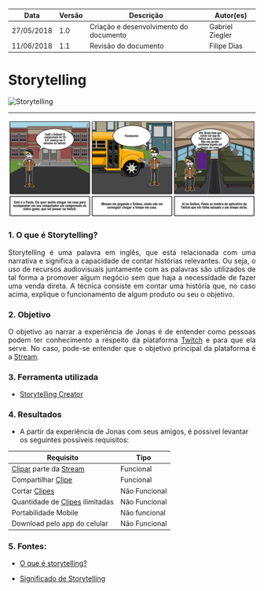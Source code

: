 |Data|Versão|Descrição|Autor(es)|
|--|--|--|--|
|27/05/2018|1.0|Criação e desenvolvimento do documento|Gabriel Ziegler|
|11/06/2018|1.1|Revisão do documento|Filipe Dias|

# Storytelling

![Storytelling](https://raw.githubusercontent.com/gabrielziegler3/Requisitos-2018-1/master/imagens/Storytelling/storytelling-jonas.png)

_____

![Storytelling-portabilidade](./images/storytelling/storytelling-portabilidade.png)

### 1. O que é Storytelling?

<p align=justify>
Storytelling é uma palavra em inglês, que está relacionada com uma narrativa e significa a capacidade de contar histórias relevantes. Ou seja, o uso de recursos audiovisuais juntamente com as palavras são utilizados de tal forma a promover algum negócio sem que haja a necessidade de fazer uma venda direta. A técnica consiste em contar uma história que, no caso acima, explique o funcionamento de algum produto ou seu o objetivo. 
</p>

### 2. Objetivo

<p align=justify>
O objetivo ao narrar a experiência de Jonas é de entender como pessoas podem ter conhecimento a respeito da plataforma <a href="https://github.com/gabrielziegler3/Requisitos-2018-1/wiki/Twitch">Twitch</a> e para que ela serve. No caso, pode-se entender que o objetivo principal da plataforma é a <a href="https://github.com/gabrielziegler3/Requisitos-2018-1/wiki/Stream">Stream</a>.
</p>

### 3. Ferramenta utilizada

* [Storytelling Creator](https://www.storyboardthat.com/storyboard-creator)

### 4. Resultados

* A partir da experiência de Jonas com seus amigos, é possível levantar os seguintes possíveis requisitos:

|Requisito|Tipo|
|----|----|
|[Clipar](https://github.com/gabrielziegler3/Requisitos-2018-1/wiki/Clipes) parte da [Stream](https://github.com/gabrielziegler3/Requisitos-2018-1/wiki/Stream)|Funcional|
|Compartilhar [Clipe](https://github.com/gabrielziegler3/Requisitos-2018-1/wiki/Clipes)|Funcional|
|Cortar [Clipes](https://github.com/gabrielziegler3/Requisitos-2018-1/wiki/Clipes)|Não Funcional|
|Quantidade de [Clipes](https://github.com/gabrielziegler3/Requisitos-2018-1/wiki/Clipes) ilimitadas|Não Funcional|
|Portabilidade Mobile|Não funcional|
|Download pelo app do celular|Não Funcional|


### 5. Fontes:
* [O que é storytelling?](https://novaescolademarketing.com.br/marketing/o-que-e-storytelling/)

* [Significado de Storytelling](https://www.significados.com.br/storytelling/)


